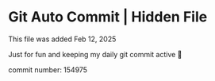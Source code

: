 # Git Auto Commit | Hidden File

This file was added Feb 12, 2025

Just for fun and keeping my daily git commit active 🤪

commit number: 154975
